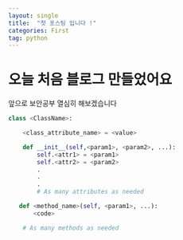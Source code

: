 ```yaml
---
layout: single
title:  "첫 포스팅 입니다 !"
categories: First
tag: python
---
```


# 오늘 처음 블로그 만들었어요 

앞으로 보안공부 열심히 해보겠습니다

```python
class <ClassName>:

    <class_attribute_name> = <value>

    def __init__(self,<param1>, <param2>, ...):
        self.<attr1> = <param1>
        self.<attr2> = <param2>
        .
        .
        .
        # As many attributes as needed

   def <method_name>(self, <param1>, ...):
       <code>

    # As many methods as needed
```



